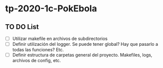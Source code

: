 # tp-2020-1c-PokEbola
## TO DO List
- [ ] Utilizar makefile en archivos de subdirectorios
- [ ] Definir utilización del logger. Se puede tener global? Hay que pasarlo a todas las funciones? Etc.
- [ ] Definir estructura de carpetas general del proyecto. Makefiles, logs, archivos de config, etc.
